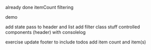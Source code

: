 already done
itemCount filtering

demo

add state
pass to header and list
add filter class stuff
controlled components (header) with consolelog

exercise
update footer to include todos
add item count and item(s)
